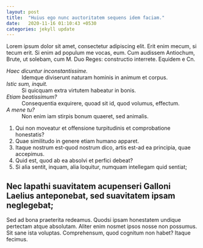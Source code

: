 ```yaml
---
layout: post
title:  "Huius ego nunc auctoritatem sequens idem faciam."
date:   2020-11-16 01:10:43 +0530
categories: jekyll update
---
```

<p>Lorem ipsum dolor sit amet, consectetur adipiscing elit. Erit enim mecum, si tecum erit. Si enim ad populum me vocas, eum. Cum audissem Antiochum, Brute, ut solebam, cum M. Duo Reges: constructio interrete. Equidem e Cn. </p>

<dl>
	<dt><dfn>Haec dicuntur inconstantissime.</dfn></dt>
	<dd>Idemque diviserunt naturam hominis in animum et corpus.</dd>
	<dt><dfn>Istic sum, inquit.</dfn></dt>
	<dd>Si quicquam extra virtutem habeatur in bonis.</dd>
	<dt><dfn>Etiam beatissimum?</dfn></dt>
	<dd>Consequentia exquirere, quoad sit id, quod volumus, effectum.</dd>
	<dt><dfn>A mene tu?</dfn></dt>
	<dd>Non enim iam stirpis bonum quaeret, sed animalis.</dd>
</dl>


<ol>
	<li>Qui non moveatur et offensione turpitudinis et comprobatione honestatis?</li>
	<li>Quae similitudo in genere etiam humano apparet.</li>
	<li>Itaque nostrum est-quod nostrum dico, artis est-ad ea principia, quae accepimus.</li>
	<li>Quid est, quod ab ea absolvi et perfici debeat?</li>
	<li>Si alia sentit, inquam, alia loquitur, numquam intellegam quid sentiat;</li>
</ol>


<h2>Nec lapathi suavitatem acupenseri Galloni Laelius anteponebat, sed suavitatem ipsam neglegebat;</h2>

<p>Sed ad bona praeterita redeamus. Quodsi ipsam honestatem undique pertectam atque absolutam. Aliter enim nosmet ipsos nosse non possumus. Sit sane ista voluptas. Comprehensum, quod cognitum non habet? Itaque fecimus. </p>

